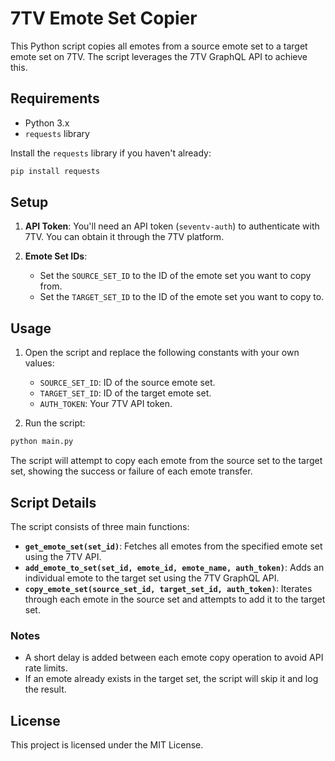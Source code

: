 # 7TV Emote Set Copier

This Python script copies all emotes from a source emote set to a target emote set on 7TV. The script leverages the 7TV GraphQL API to achieve this.

## Requirements

- Python 3.x
- `requests` library

Install the `requests` library if you haven't already:

```bash
pip install requests
```

## Setup

1. **API Token**: You'll need an API token (`seventv-auth`) to authenticate with 7TV. You can obtain it through the 7TV platform.

2. **Emote Set IDs**:
   - Set the `SOURCE_SET_ID` to the ID of the emote set you want to copy from.
   - Set the `TARGET_SET_ID` to the ID of the emote set you want to copy to.

## Usage

1. Open the script and replace the following constants with your own values:
   - `SOURCE_SET_ID`: ID of the source emote set.
   - `TARGET_SET_ID`: ID of the target emote set.
   - `AUTH_TOKEN`: Your 7TV API token.

2. Run the script:

```bash
python main.py
```

The script will attempt to copy each emote from the source set to the target set, showing the success or failure of each emote transfer.

## Script Details

The script consists of three main functions:

- **`get_emote_set(set_id)`**: Fetches all emotes from the specified emote set using the 7TV API.
- **`add_emote_to_set(set_id, emote_id, emote_name, auth_token)`**: Adds an individual emote to the target set using the 7TV GraphQL API.
- **`copy_emote_set(source_set_id, target_set_id, auth_token)`**: Iterates through each emote in the source set and attempts to add it to the target set.

### Notes

- A short delay is added between each emote copy operation to avoid API rate limits.
- If an emote already exists in the target set, the script will skip it and log the result.

## License

This project is licensed under the MIT License.